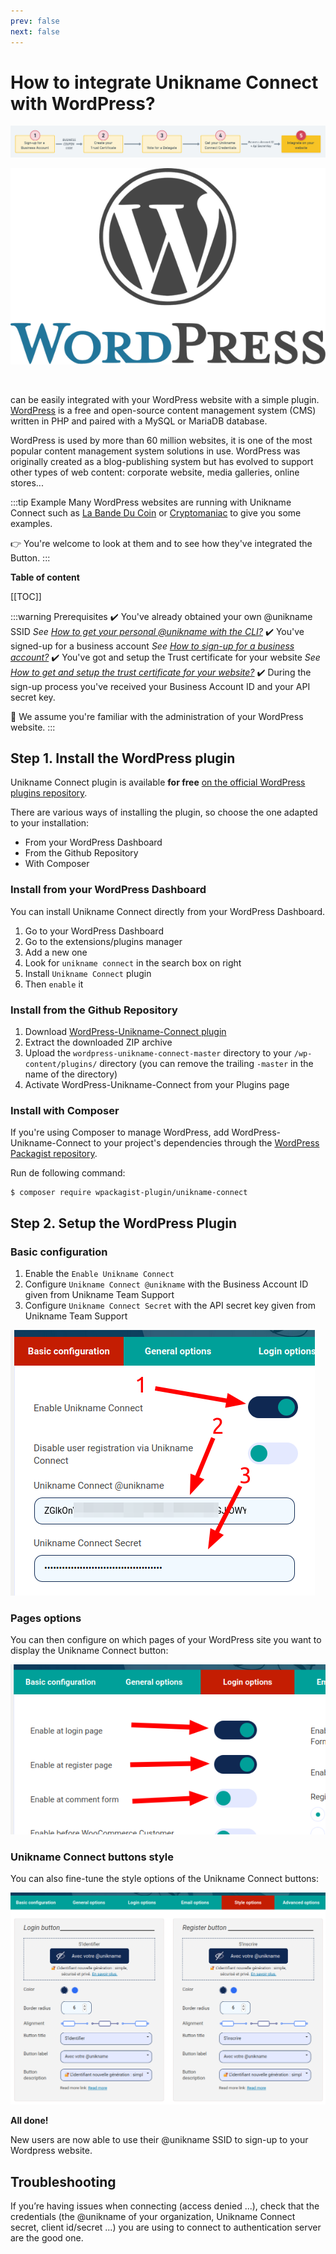 ```yaml
---
prev: false
next: false 
---
```


# How to integrate Unikname Connect with WordPress?

![install-unikname-connect-step](./../../images/install-unikname-connect-step5.png)

<hpicture noshadow>![WordPress](./wordpress-logo-full.png)</hpicture>

<br/>

<brand name="UNC"/> can be easily integrated with your WordPress website with a simple plugin. [WordPress](https://wordpress.org) is a free and open-source content management system (CMS) written in PHP and paired with a MySQL or MariaDB database.

WordPress is used by more than 60 million websites, it is one of the most popular content management system solutions in use.
WordPress was originally created as a blog-publishing system but has evolved to support other types of web content: corporate website, media galleries, online stores...

:::tip Example
Many WordPress websites are running with Unikname Connect such as [La Bande Du Coin](https://www.demo.labandeducoin.fr/) or  [Cryptomaniac](https://www.cryptomaniac.fr) to give you some examples.

👉 You're welcome to look at them and to see how they've integrated the <brand name="UNC"/> Button.
:::

**Table of content**

[[TOC]]

<hseparator/>

:::warning Prerequisites
:heavy_check_mark: You've already obtained your own @unikname SSID
<hbox>_See [How to get your personal @unikname with the CLI?](./../../howto-get-my-unikname-via-cli)_</hbox>
:heavy_check_mark: You've signed-up for a business account
<hbox>_See [How to sign-up for a business account?](./../../howto-signup-business-account)_</hbox>
:heavy_check_mark: You've got and setup the Trust certificate for your website
<hbox>_See [How to get and setup the trust certificate for your website?](./../../howto-get-unikname-trust-certificate-organization)_</hbox>
:heavy_check_mark: During the sign-up process you've received your Business Account ID and your API secret key.

:book: We assume you're familiar with the administration of your WordPress website.
:::

## Step 1. Install the WordPress plugin

Unikname Connect plugin is available **for free** [on the official WordPress plugins repository](https://wordpress.org/plugins/unikname-connect/).

There are various ways of installing the plugin, so choose the one adapted to your installation:

- From your WordPress Dashboard
- From the Github Repository
- With Composer

### Install from your WordPress Dashboard

You can install Unikname Connect directly from your WordPress Dashboard.

1. Go to your WordPress Dashboard
1. Go to the extensions/plugins manager
1. Add a new one
1. Look for `unikname connect` in the search box on right
1. Install `Unikname Connect` plugin
1. Then `enable` it

### Install from the Github Repository

1. Download [WordPress-Unikname-Connect plugin](https://github.com/unik-name/wordpress-unikname-connect/archive/master.zip)
1. Extract the downloaded ZIP archive
1. Upload the `wordpress-unikname-connect-master` directory to your `/wp-content/plugins/` directory (you can remove the trailing `-master` in the name of the directory)
1. Activate WordPress-Unikname-Connect from your Plugins page

### Install with Composer

If you're using Composer to manage WordPress, add WordPress-Unikname-Connect to your project's dependencies through the [WordPress Packagist repository](https://wpackagist.org/search?q=unikname+connect).

Run de following command:
```
$ composer require wpackagist-plugin/unikname-connect
```

## Step 2. Setup the WordPress Plugin

### Basic configuration

1. Enable the `Enable Unikname Connect`
1. Configure `Unikname Connect @unikname` with the Business Account ID given from Unikname Team Support
1. Configure `Unikname Connect Secret` with the API secret key given from Unikname Team Support

<hpicture>![Unikname Connect for WordPress basic configuration](./wordpress-config1.png)</hpicture>

### Pages options

You can then configure on which pages of your WordPress site you want to display the Unikname Connect button:

<hpicture>![Unikname Connect for WordPress pages configuration](./wordpress-config3.png)</hpicture>

### Unikname Connect buttons style

You can also fine-tune the style options of the Unikname Connect buttons:

<hpicture>![Unikname Connect for WordPress buttons style configuration](./wordpress-config4.png)</hpicture>

**All done!**

New users are now able to use their @unikname SSID to sign-up to your Wordpress website.

<hseparator/>

## Troubleshooting

If you’re having issues when connecting (access denied ...), check that the credentials (the @unikname of your organization, Unikname Connect secret, client id/secret ...) you are using to connect to <brand name="UNC"/> authentication server are the good one.

